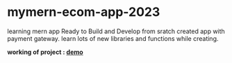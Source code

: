 # mymern-ecom-app-2023


learning mern app 
Ready to Build and Develop from sratch
created app with payment gateway. learn lots of new libraries and functions while creating. 


**working of project : [demo](https://rose-fine-bullfrog.cyclic.app/)**
